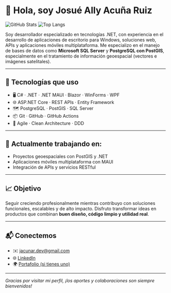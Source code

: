 # 👋 Hola, soy Josué Ally Acuña Ruiz

![GitHub Stats](https://github-readme-stats.vercel.app/api?username=jacunar&show_icons=true&theme=tokyonight)
![Top Langs](https://github-readme-stats.vercel.app/api/top-langs/?username=jacunar&layout=compact&theme=tokyonight)

Soy desarrollador especializado en tecnologías .NET, con experiencia en el desarrollo de aplicaciones de escritorio para Windows, soluciones web, APIs y aplicaciones móviles multiplataforma. Me especializo en el manejo de bases de datos como **Microsoft SQL Server** y **PostgreSQL con PostGIS**, especialmente en el tratamiento de información geoespacial (vectores e imágenes satelitales).

---

## 🧰 Tecnologías que uso

- 🖥️ C# · .NET · .NET MAUI · Blazor · WinForms · WPF  
- 🌐 ASP.NET Core · REST APIs · Entity Framework  
- 🗺️ PostgreSQL · PostGIS · SQL Server  
- 📦 Git · GitHub · GitHub Actions  
- 📐 Agile · Clean Architecture · DDD  

---

## 🚀 Actualmente trabajando en:

- Proyectos geoespaciales con PostGIS y .NET
- Aplicaciones móviles multiplataforma con MAUI
- Integración de APIs y servicios RESTful

---

## 📈 Objetivo

Seguir creciendo profesionalmente mientras contribuyo con soluciones funcionales, escalables y de alto impacto. Disfruto transformar ideas en productos que combinan **buen diseño, código limpio y utilidad real**.

---

## 📬 Conectemos

- ✉️ jacunar.dev@gmail.com  
- 🌐 [LinkedIn](https://linkedin.com/in/jacunar)  
- 🌍 [Portafolio (si tienes uno)](https://...)

---

_Gracias por visitar mi perfil, ¡los aportes y colaboraciones son siempre bienvenidos!_
